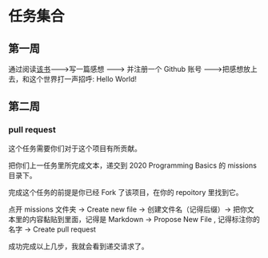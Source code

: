 # 任务集合

## 第一周

通过阅读[该书](https://a.temporaryrecord.com/Permanent_Record_-_CN_edition_with_underlined_redactions.pdf)--->写一篇感想 ---> 并注册一个 Github 账号 --->把感想放上去，和这个世界打一声招呼: Hello World!

## 第二周

### pull request 

这个任务需要你们对于这个项目有所贡献。

把你们上一任务里所完成文本，递交到 2020 Programming Basics 的 missions 目录下。

完成这个任务的前提是你已经 Fork 了该项目，在你的 repoitory 里找到它。

点开 missions 文件夹 -> Create new file -> 创建文件名（记得后缀）-> 把你文本里的内容黏贴到里面，记得是 Markdown -> Propose New File , 记得标注你的名字 -> Create pull request

成功完成以上几步，我就会看到递交请求了。
